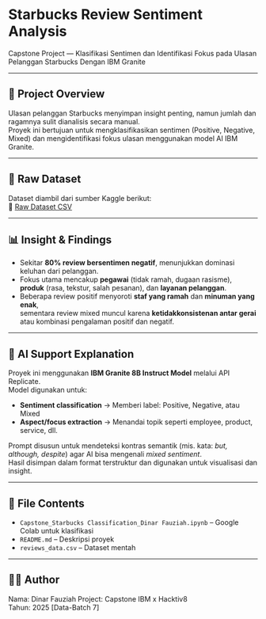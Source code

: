# Starbucks Review Sentiment Analysis

Capstone Project — Klasifikasi Sentimen dan Identifikasi Fokus pada Ulasan Pelanggan Starbucks Dengan IBM Granite

---

## 📝 Project Overview

Ulasan pelanggan Starbucks menyimpan insight penting, namun jumlah dan ragamnya sulit dianalisis secara manual.  
Proyek ini bertujuan untuk mengklasifikasikan sentimen (Positive, Negative, Mixed) dan mengidentifikasi fokus ulasan menggunakan model AI IBM Granite.

---

## 🔗 Raw Dataset

Dataset diambil dari sumber Kaggle berikut:  
📂 [Raw Dataset CSV](https://www.kaggle.com/datasets/harshalhonde/starbucks-reviews-dataset)

---

## 📊 Insight & Findings

- Sekitar **80% review bersentimen negatif**, menunjukkan dominasi keluhan dari pelanggan.  
- Fokus utama mencakup **pegawai** (tidak ramah, dugaan rasisme), **produk** (rasa, tekstur, salah pesanan), dan **layanan pelanggan**.  
- Beberapa review positif menyoroti **staf yang ramah** dan **minuman yang enak**,  
  sementara review mixed muncul karena **ketidakkonsistenan antar gerai** atau kombinasi pengalaman positif dan negatif.  

---

## 🤖 AI Support Explanation

Proyek ini menggunakan **IBM Granite 8B Instruct Model** melalui API Replicate.  
Model digunakan untuk:
- **Sentiment classification** → Memberi label: Positive, Negative, atau Mixed  
- **Aspect/focus extraction** → Menandai topik seperti employee, product, service, dll.

Prompt disusun untuk mendeteksi kontras semantik (mis. kata: *but, although, despite*) agar AI bisa mengenali *mixed sentiment*.  
Hasil disimpan dalam format terstruktur dan digunakan untuk visualisasi dan insight.


---

## 📁 File Contents

- `Capstone_Starbucks Classification_Dinar Fauziah.ipynb` – Google Colab untuk klasifikasi
- `README.md` – Deskripsi proyek  
- `reviews_data.csv` – Dataset mentah

---

## 🧑‍💻 Author

Nama: Dinar Fauziah 
Project: Capstone IBM x Hacktiv8  
Tahun: 2025 [Data-Batch 7]


